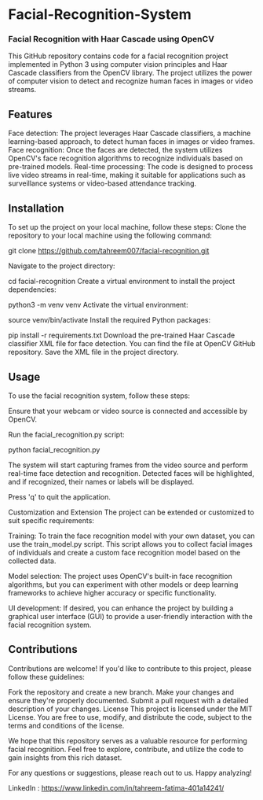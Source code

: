 # Facial-Recognition-System
### Facial Recognition with Haar Cascade using OpenCV
This GitHub repository contains code for a facial recognition project implemented in Python 3 using computer vision principles and Haar Cascade classifiers from the OpenCV library. The project utilizes the power of computer vision to detect and recognize human faces in images or video streams.

## Features
Face detection: The project leverages Haar Cascade classifiers, a machine learning-based approach, to detect human faces in images or video frames.
Face recognition: Once the faces are detected, the system utilizes OpenCV's face recognition algorithms to recognize individuals based on pre-trained models.
Real-time processing: The code is designed to process live video streams in real-time, making it suitable for applications such as surveillance systems or video-based attendance tracking.

## Installation
To set up the project on your local machine, follow these steps:
Clone the repository to your local machine using the following command:

git clone https://github.com/tahreem007/facial-recognition.git

Navigate to the project directory:


cd facial-recognition
Create a virtual environment to install the project dependencies:


python3 -m venv venv
Activate the virtual environment:


source venv/bin/activate
Install the required Python packages:


pip install -r requirements.txt
Download the pre-trained Haar Cascade classifier XML file for face detection. You can find the file at OpenCV GitHub repository. Save the XML file in the project directory.

## Usage
To use the facial recognition system, follow these steps:

Ensure that your webcam or video source is connected and accessible by OpenCV.

Run the facial_recognition.py script:

python facial_recognition.py

The system will start capturing frames from the video source and perform real-time face detection and recognition. Detected faces will be highlighted, and if recognized, their names or labels will be displayed.

Press 'q' to quit the application.

Customization and Extension
The project can be extended or customized to suit specific requirements:

Training: To train the face recognition model with your own dataset, you can use the train_model.py script. This script allows you to collect facial images of individuals and create a custom face recognition model based on the collected data.

Model selection: The project uses OpenCV's built-in face recognition algorithms, but you can experiment with other models or deep learning frameworks to achieve higher accuracy or specific functionality.

UI development: If desired, you can enhance the project by building a graphical user interface (GUI) to provide a user-friendly interaction with the facial recognition system.

## Contributions
Contributions are welcome! If you'd like to contribute to this project, please follow these guidelines:

Fork the repository and create a new branch. Make your changes and ensure they're properly documented. Submit a pull request with a detailed description of your changes. License This project is licensed under the MIT License. You are free to use, modify, and distribute the code, subject to the terms and conditions of the license.

We hope that this repository serves as a valuable resource for performing facial recognition. Feel free to explore, contribute, and utilize the code to gain insights from this rich dataset.

For any questions or suggestions, please reach out to us. Happy analyzing!

LinkedIn : https://www.linkedin.com/in/tahreem-fatima-401a14241/
